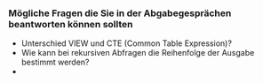 ### Mögliche Fragen die Sie in der Abgabegesprächen beantworten können sollten

  * Unterschied VIEW und CTE (Common Table Expression)?
  * Wie kann bei rekursiven Abfragen die Reihenfolge der Ausgabe bestimmt werden?
  * 